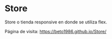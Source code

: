 # Store

Store o tienda responsive en donde se utiliza flex.

Página de visita: https://beto1986.github.io/Store/
